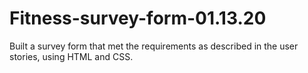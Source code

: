 # Fitness-survey-form-01.13.20
Built a survey form that met the requirements as described in the user stories, using HTML and CSS.
